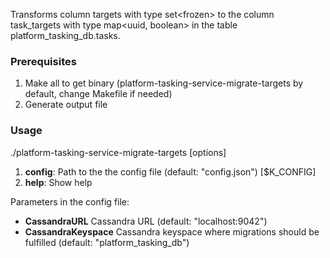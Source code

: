 Transforms column targets with type set<frozen<target>> to the column task_targets with type map<uuid, boolean> in the table platform_tasking_db.tasks.

### Prerequisites

1. Make all to get binary (platform-tasking-service-migrate-targets by default, change Makefile if needed)
2. Generate output file

### Usage

./platform-tasking-service-migrate-targets [options]
1) <b>config</b>:  Path to the the config file (default: "config.json") [$K_CONFIG]
2) <b>help</b>: Show help

Parameters in the config file:
* <b>CassandraURL</b>             Cassandra URL (default: "localhost:9042")
* <b>CassandraKeyspace</b>        Cassandra keyspace where migrations should be fulfilled (default: "platform_tasking_db")
